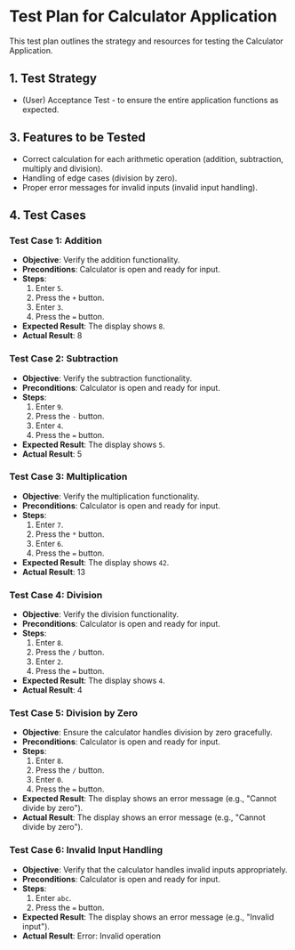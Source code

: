 # Test Plan for Calculator Application
This test plan outlines the strategy and resources for testing the Calculator Application. 

## 1. Test Strategy
- (User) Acceptance Test - to ensure the entire application functions as expected.

## 3. Features to be Tested
- Correct calculation for each arithmetic operation (addition, subtraction, multiply and division).
- Handling of edge cases (division by zero).
- Proper error messages for invalid inputs (invalid input handling).

## 4. Test Cases

### Test Case 1: Addition
- **Objective**: Verify the addition functionality.
- **Preconditions**: Calculator is open and ready for input.
- **Steps**:
  1. Enter `5`.
  2. Press the `+` button.
  3. Enter `3`.
  4. Press the `=` button.
- **Expected Result**: The display shows `8`.
- **Actual Result**: 8

### Test Case 2: Subtraction
- **Objective**: Verify the subtraction functionality.
- **Preconditions**: Calculator is open and ready for input.
- **Steps**:
  1. Enter `9`.
  2. Press the `-` button.
  3. Enter `4`.
  4. Press the `=` button.
- **Expected Result**: The display shows `5`.
- **Actual Result**: 5

### Test Case 3: Multiplication
- **Objective**: Verify the multiplication functionality.
- **Preconditions**: Calculator is open and ready for input.
- **Steps**:
  1. Enter `7`.
  2. Press the `*` button.
  3. Enter `6`.
  4. Press the `=` button.
- **Expected Result**: The display shows `42`.
- **Actual Result**: 13

### Test Case 4: Division
- **Objective**: Verify the division functionality.
- **Preconditions**: Calculator is open and ready for input.
- **Steps**:
  1. Enter `8`.
  2. Press the `/` button.
  3. Enter `2`.
  4. Press the `=` button.
- **Expected Result**: The display shows `4`.
- **Actual Result**: 4

### Test Case 5: Division by Zero
- **Objective**: Ensure the calculator handles division by zero gracefully.
- **Preconditions**: Calculator is open and ready for input.
- **Steps**:
  1. Enter `8`.
  2. Press the `/` button.
  3. Enter `0`.
  4. Press the `=` button.
- **Expected Result**: The display shows an error message (e.g., "Cannot divide by zero").
- **Actual Result**: The display shows an error message (e.g., "Cannot divide by zero").

### Test Case 6: Invalid Input Handling
- **Objective**: Verify that the calculator handles invalid inputs appropriately.
- **Preconditions**: Calculator is open and ready for input.
- **Steps**:
  1. Enter `abc`.
  2. Press the `=` button.
- **Expected Result**: The display shows an error message (e.g., "Invalid input").
- **Actual Result**: Error: Invalid operation
